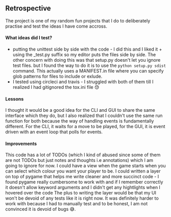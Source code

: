 ## Retrospective
The project is one of my random fun projects that I do to deliberately practise and test the ideas I have come accross.

#### What ideas did I test?
* putting the unittest side by side with the code - I did this and I liked it + using the _test.py suffix so my editor puts the files side by side. The other concern with doing this was that setup.py doesn't let you ignore test files. but I found the way to do it is to use the `python setup.py sdist` command. This actually uses a MANIFEST.in file where you can specify glob patterns for files to include or exlude.
* I tested using circleci and travis - I struggled with both of them till I realized I had gitignored the tox.ini file 😓



#### Lessons
I thought it would be a good idea for the CLI and GUI to share the same interface which they do, but I also realized that I couldn't use the same run function for both because the way of handling events is fundamentally different. For the CLI, it waits for a move to be played, for the GUI, it is event driven with an event loop that polls for events.


#### Improvements
This code has a lot of TODOs (which I kind of abused since some of them are not TODOs but just notes and thoughts i.e annotations) which I am going to ignore for now.
I could have a view when the game starts when you can select which colour you want your player to be.
I could written a layer on top of pygame that helps me write cleaner and more succinct code - I found pygame really cumbersome to work with and if I remember correctly it doesn't allow keyword arguments and I didn't get any hightlights when I hovered over the code
The plus to writing the layer would be that my UI won't be devoid of any tests like it is right now. It was definitely harder to work with because I had to manually test and to be honest, I am not convinced it is devoid of bugs 😅.


